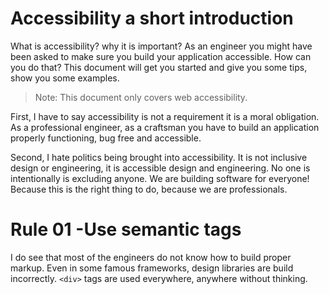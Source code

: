 # Accessibility a short introduction

What is accessibility? why it is important? As an engineer you might have been asked to make sure you build your 
application accessible. How can you do that? This document will get you started and give you some tips, show you some 
examples.
> Note: This document only covers web accessibility.

First, I have to say accessibility is not a requirement it is a moral obligation. As a professional engineer, as a 
craftsman you have to build an application properly functioning, bug free and accessible.

Second, I hate politics being brought into accessibility. It is not inclusive design or engineering, it is accessible 
design and engineering. No one is intentionally is excluding anyone. We are building software for everyone! Because 
this is the right thing to do, because we are professionals.

# Rule 01 -Use semantic tags
I do see that most of the engineers do not know how to build proper markup. Even in some famous frameworks, design 
libraries are build incorrectly. `<div>` tags are used everywhere, anywhere without thinking.  

